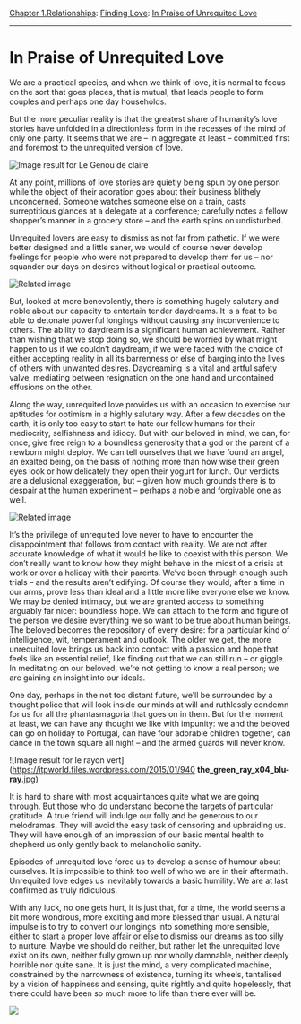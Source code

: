 [Chapter 1.Relationships](https://www.theschooloflife.com/thebookoflife/category/relationships/): [Finding Love](https://www.theschooloflife.com/thebookoflife/category/relationships/finding-love/): [In Praise of Unrequited Love](https://www.theschooloflife.com/thebookoflife/in-praise-of-unrequited-love/)

* * *

# In Praise of Unrequited Love

We are a practical species, and when we think of love, it is normal to focus on the sort that goes places, that is mutual, that leads people to form couples and perhaps one day households.

But the more peculiar reality is that the greatest share of humanity’s love stories have unfolded in a directionless form in the recesses of the mind of only one party. It seems that we are – in aggregate at least – committed first and foremost to the unrequited version of love.

![Image result for Le Genou de claire](https://i.pinimg.com/originals/e9/71/6a/e9716aca4da6ebff14125611de5a2170.jpg)

At any point, millions of love stories are quietly being spun by one person while the object of their adoration goes about their business blithely unconcerned. Someone watches someone else on a train, casts surreptitious glances at a delegate at a conference; carefully notes a fellow shopper’s manner in a grocery store – and the earth spins on undisturbed. &nbsp;

Unrequited lovers are easy to dismiss as not far from pathetic. If we were better designed and a little saner, we would of course never develop feelings for people who were not prepared to develop them for us – nor squander our days on desires without logical or practical outcome.

![Related image](https://www.cinelounge.org/imgfull/207427.jpg)

But, looked at more benevolently, there is something hugely salutary and noble about our capacity to entertain tender daydreams. It is a feat to be able to detonate powerful longings without causing any inconvenience to others. The ability to daydream is a significant human achievement. Rather than wishing that we stop doing so, we should be worried by what might happen to us if we couldn’t daydream, if we were faced with the choice of either accepting reality in all its barrenness or else of barging into the lives of others with unwanted desires. Daydreaming is a vital and artful safety valve, mediating between resignation on the one hand and uncontained effusions on the other.

Along the way, unrequited love provides us with an occasion to exercise our aptitudes for optimism in a highly salutary way. After a few decades on the earth, it is only too easy to start to hate our fellow humans for their mediocrity, selfishness and idiocy. But with our beloved in mind, we can, for once, give free reign to a boundless generosity that a god or the parent of a newborn might deploy. We can tell ourselves that we have found an angel, an exalted being, on the basis of nothing more than how wise their green eyes look or how delicately they open their yogurt for lunch. Our verdicts are a delusional exaggeration, but – given how much grounds there is to despair at the human experiment – perhaps a noble and forgivable one as well.

![Related image](https://i.pinimg.com/originals/93/68/b2/9368b229683cd313912ea0b47ce1a2c7.png)

It’s the privilege of unrequited love never to have to encounter the disappointment that follows from contact with reality. We are not after accurate knowledge of what it would be like to coexist with this person. We don’t really want to know how they might behave in the midst of a crisis at work or over a holiday with their parents. We’ve been through enough such trials – and the results aren’t edifying. Of course they would, after a time in our arms, prove less than ideal and a little more like everyone else we know. We may be denied intimacy, but we are granted access to something arguably far nicer: boundless hope. We can attach to the form and figure of the person we desire everything we so want to be true about human beings. The beloved becomes the repository of every desire: for a particular kind of intelligence, wit, temperament and outlook. The older we get, the more unrequited love brings us back into contact with a passion and hope that feels like an essential relief, like finding out that we can still run – or giggle. In meditating on our beloved, we’re not getting to know a real person; we are gaining an insight into our ideals.

One day, perhaps in the not too distant future, we’ll be surrounded by a thought police that will look inside our minds at will and ruthlessly condemn for us for all the phantasmagoria that goes on in them. But for the moment at least, we can have any thought we like with impunity: we and the beloved can go on holiday to Portugal, can have four adorable children together, can dance in the town square all night – and the armed guards will never know.

![Image result for le rayon vert](https://itpworld.files.wordpress.com/2015/01/940 __the_green_ray_x04_blu-ray__.jpg)

It is hard to share with most acquaintances quite what we are going through. But those who do understand become the targets of particular gratitude. A true friend will indulge our folly and be generous to our melodramas. They will avoid the easy task of censoring and upbraiding us. They will have enough of an impression of our basic mental health to shepherd us only gently back to melancholic sanity.

Episodes of unrequited love force us to develop a sense of humour about ourselves. It is impossible to think too well of who we are in their aftermath. Unrequited love edges us inevitably towards a basic humility. We are at last confirmed as truly ridiculous.

With any luck, no one gets hurt, it is just that, for a time, the world seems a bit more wondrous, more exciting and more blessed than usual. A natural impulse is to try to convert our longings into something more sensible, either to start a proper love affair or else to dismiss our dreams as too silly to nurture. Maybe we should do neither, but rather let the unrequited love exist on its own, neither fully grown up nor wholly damnable, neither deeply horrible nor quite sane. It is just the mind, a very complicated machine, constrained by the narrowness of existence, turning its wheels, tantalised by a vision of happiness and sensing, quite rightly and quite hopelessly, that there could have been so much more to life than there ever will be.

[![](https://img.youtube.com/vi/e4t4PliUmdI/0.jpg)](https://www.youtube.com/embed/e4t4PliUmdI '')
